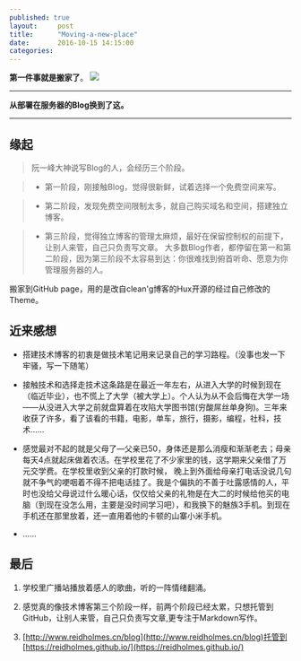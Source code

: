 ```yaml
---
published: true
layout:     post
title:      "Moving-a-new-place"
date:       2016-10-15 14:15:00
categories:
---
```

**第一件事就是搬家了**。
![](https://reidholmes.github.io/img/Old-Blog.jpg)

----------

**从部署在服务器的Blog换到了这。**

----------

## 缘起 ##
> 阮一峰大神说写Blog的人，会经历三个阶段。
> 
> 



> - 第一阶段，刚接触Blog，觉得很新鲜，试着选择一个免费空间来写。
> 



> - 第二阶段，发现免费空间限制太多，就自己购买域名和空间，搭建独立博客。
> 



> - 第三阶段，觉得独立博客的管理太麻烦，最好在保留控制权的前提下，让别人来管，自己只负责写文章。
> 大多数Blog作者，都停留在第一和第二阶段，因为第三阶段不太容易到达：你很难找到俯首听命、愿意为你管理服务器的人。
 
搬家到GitHub page，用的是改自clean'g博客的Hux开源的经过自己修改的Theme。
 
## 近来感想 ##

  

- 搭建技术博客的初衷是做技术笔记用来记录自己的学习路程。（没事也发一下牢骚，写一下随笔）


- 接触技术和选择走技术这条路是在最近一年左右，从进入大学的时候到现在（临近毕业），也不慌上了大学（被大学上）。个人认为从不会后悔在大学一场——从没进入大学之前就盘算着在攻陷大学图书馆(穷酸屌丝单身狗)。三年来收获了许多，看了该看的书籍，电影，单车，旅行，摄影，编程，社科，技术……


- 感觉最对不起的就是父母了—父亲已50，身体还是那么消瘦和渐渐老去；母亲每天4点就起床做着农活。在学校里花了不少家里的钱，这学期来父亲借了万元交学费。在学校里收到父亲的打款时候， 晚上到外面给母亲打电话没说几句就不争气的哽咽着不得不把电话挂了。我是个偏执的不善于吐露感情的人，平时也没给父母说过什么暖心话，仅仅给父亲的礼物是在大二的时候给他买的电脑（到现在没怎么用，主要是没时间学习吧），和我换下的魅族3手机。到现在手机还在那里放着，还一直用着他的卡顿的山寨小米手机。
- ……

## 最后 ##


1. 学校里广播站播放着感人的歌曲，听的一阵情绪翻涌。

1. 感觉真的像技术博客第三个阶段一样，前两个阶段已经太累，只想托管到GitHub，让别人来管，自己只负责写文章,更专注于Markdown写作。
2. [http://www.reidholmes.cn/blog](http://www.reidholmes.cn/blog)托管到[https://reidholmes.github.io/](https://reidholmes.github.io/)
